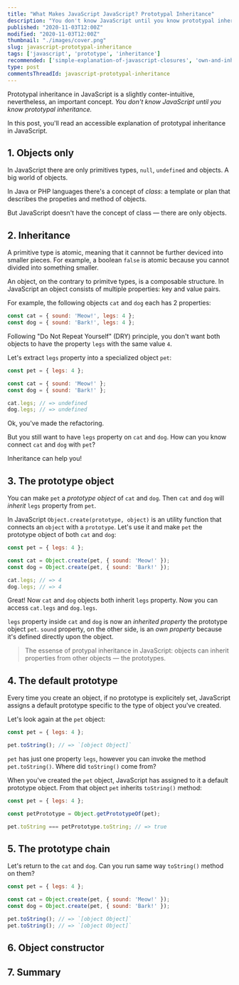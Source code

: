 ```yaml
---
title: "What Makes JavaScript JavaScript? Prototypal Inheritance"
description: "You don't know JavaScript until you know prototypal inheritance. Follow up an accessible explanation of prototypal inheritance in JavaScript."
published: "2020-11-03T12:00Z"
modified: "2020-11-03T12:00Z"
thumbnail: "./images/cover.png"
slug: javascript-prototypal-inheritance
tags: ['javascript', 'prototype', 'inheritance']
recommended: ['simple-explanation-of-javascript-closures', 'own-and-inherited-properties-in-javascript']
type: post
commentsThreadId: javascript-prototypal-inheritance
---
```


Prototypal inheritance in JavaScript is a slightly conter-intuitive, nevertheless, an important concept. *You don't know JavaScript until you know prototypal inheritance.*  

In this post, you'll read an accessible explanation of prototypal inheritance in JavaScript.  

## 1. Objects only

In JavaScript there are only primitives types, `null`, `undefined` and objects. A big world of objects.  

In Java or PHP languages there's a concept of *class*: a template or plan that describes the propeties and method of objects. 

But JavaScript doesn't have the concept of class &mdash; there are only objects.  

## 2. Inheritance

A primitive type is atomic, meaning that it cannnot be further deviced into smaller pieces. For example, a boolean `false` is atomic because you cannot divided into something smaller.

An object, on the contrary to primitve types, is a composable structure. In JavaScript an object consists of multiple properties: key and value pairs.  

For example, the following objects `cat` and `dog` each has 2 properties:

```javascript
const cat = { sound: 'Meow!', legs: 4 };
const dog = { sound: 'Bark!', legs: 4 };
```

Following "Do Not Repeat Yourself" (DRY) principle, you don't want both objects to have the property `legs` with the same value `4`.  

Let's extract `legs` property into a specialized object `pet`:

```javascript
const pet = { legs: 4 };

const cat = { sound: 'Meow!' };
const dog = { sound: 'Bark!' };

cat.legs; // => undefined
dog.legs; // => undefined
```

Ok, you've made the refactoring. 

But you still want to have `legs` property on `cat` and `dog`. How can you know connect `cat` and `dog` with `pet`?  

Inheritance can help you!

## 3. The prototype object

You can make `pet` a *prototype object* of `cat` and `dog`. Then `cat` and `dog` will *inherit* `legs` property from `pet`.  

In JavaScript `Object.create(prototype, object)` is an utility function that connects an `object` with a `prototype`. Let's use it and make `pet` the prototype object of both `cat` and `dog`:

```javascript
const pet = { legs: 4 };

const cat = Object.create(pet, { sound: 'Meow!' });
const dog = Object.create(pet, { sound: 'Bark!' });

cat.legs; // => 4
dog.legs; // => 4
```

Great! Now `cat` and `dog` objects both inherit `legs` property. Now you can access `cat.legs` and `dog.legs`.  

`legs` property inside `cat` and `dog` is now an *inherited property* the prototype object `pet`. `sound` property, on the other side, is an *own property* because it's defined directly upon the object.  

> The essense of protypal inheritance in JavaScript: objects can inherit properties from other objects &mdash; the prototypes.  

## 4. The default prototype

Every time you create an object, if no prototype is explicitely set, JavaScript assigns a default prototype specific to the type of object you've created.   

Let's look again at the `pet` object:

```javascript
const pet = { legs: 4 };

pet.toString(); // => `[object Object]`
```

`pet` has just one property `legs`, however you can invoke the method `pet.toString()`. Where did `toString()` come from?  

When you've created the `pet` object, JavaScript has assigned to it a default prototype object. From that object `pet` inherits `toString()` method:  

```javascript
const pet = { legs: 4 };

const petPrototype = Object.getPrototypeOf(pet);

pet.toString === petPrototype.toString; // => true
```

## 5. The prototype chain

Let's return to the `cat` and `dog`. Can you run same way `toString()` method on them?  

```javascript
const pet = { legs: 4 };

const cat = Object.create(pet, { sound: 'Meow!' });
const dog = Object.create(pet, { sound: 'Bark!' });

pet.toString(); // => `[object Object]`
pet.toString(); // => `[object Object]`
```

## 6. Object constructor

## 7. Summary